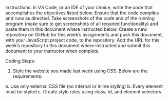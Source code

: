 Instructions: In VS Code, or an IDE of your choice, write the code that accomplishes the objectives listed below. Ensure that the code compiles and runs as directed. Take screenshots of the code and of the running program (make sure to get screenshots of all required functionality) and paste them in this document where instructed below. Create a new repository on GitHub for this week’s assignments and push this document, with your JavaScript project code, to the repository. Add the URL for this week’s repository to this document where instructed and submit this document to your instructor when complete.


Coding Steps:
1.	Style the website you made last week using CSS. Below are the requirements:

  a.	Use only external CSS file (no internal or inline styling)
  b.	Every element must be styled
  c.	Create style rules using class, id, and element selectors
